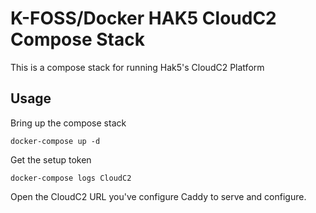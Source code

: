 # K-FOSS/Docker HAK5 CloudC2 Compose Stack

This is a compose stack for running Hak5's CloudC2 Platform

## Usage

Bring up the compose stack

```
docker-compose up -d
```

Get the setup token
```
docker-compose logs CloudC2
```

Open the CloudC2 URL you've configure Caddy to serve and configure.
